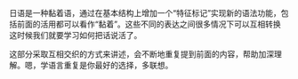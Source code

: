 日语是一种黏着语，通过在基本结构上增加一个“特征标记”实现新的语法功能，包括前面的活用都可以看作“黏着”。这些不同的表达之间很多情况下可以互相转换 这时候我们就要学习如何把话说活了。

这部分采取互相交织的方式来讲述，会不断地重复提到前面的内容，帮助加深理解。嗯，学语言重复是你最好的选择，多联想。

